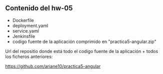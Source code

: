 ## Contenido del hw-05

* Dockerfile
* deployment.yaml
* service.yaml
* Jenkinsfile
* codigo fuente de la aplicación comprimido en "practica5-angular.zip"

Url del repositio donde está todo el codigo fuente de la aplicación + todos los ficheros anteriores: 

https://github.com/ariane10/practica5-angular
